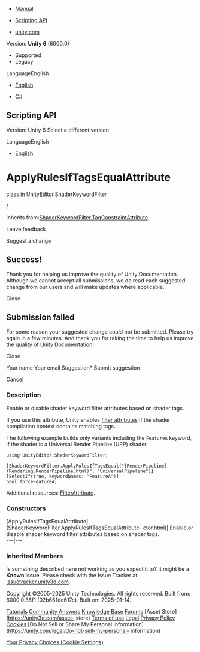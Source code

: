 [ ]()

  * [Manual](../Manual/index.html)
  * [Scripting API](../ScriptReference/index.html)

  * [unity.com](https://unity.com/)

Version: **Unity 6** (6000.0)

  * Supported
  * Legacy

LanguageEnglish

  * [English]()

  * C#

[ ](https://docs.unity3d.com)

## Scripting API

Version: Unity 6 Select a different version

LanguageEnglish

  * [English]()

# ApplyRulesIfTagsEqualAttribute

class in UnityEditor.ShaderKeywordFilter

/

Inherits
from:[ShaderKeywordFilter.TagConstraintAttribute](ShaderKeywordFilter.TagConstraintAttribute.html)

Leave feedback

Suggest a change

## Success!

Thank you for helping us improve the quality of Unity Documentation. Although
we cannot accept all submissions, we do read each suggested change from our
users and will make updates where applicable.

Close

## Submission failed

For some reason your suggested change could not be submitted. Please <a>try
again</a> in a few minutes. And thank you for taking the time to help us
improve the quality of Unity Documentation.

Close

Your name Your email Suggestion* Submit suggestion

Cancel

[ ]()

### Description

Enable or disable shader keyword filter attributes based on shader tags.

If you use this attribute, Unity enables [filter
attributes](ShaderKeywordFilter.FilterAttribute.html) if the shader
compilation context contains matching tags.  
  
The following example builds only variants including the `FeatureA` keyword,
if the shader is a Universal Render Pipeline (URP) shader.

    
    
    using UnityEditor.ShaderKeywordFilter;  
      
    [ShaderKeywordFilter.ApplyRulesIfTagsEqual("[RenderPipeline](Rendering.RenderPipeline.html)", "UniversalPipeline")]
    [SelectIf(true, keywordNames: "FeatureA")]
    bool forceFeatureA;

Additional resources:
[FilterAttribute](ShaderKeywordFilter.FilterAttribute.html).

### Constructors

[ApplyRulesIfTagsEqualAttribute](ShaderKeywordFilter.ApplyRulesIfTagsEqualAttribute-
ctor.html)| Enable or disable shader keyword filter attributes based on shader
tags.  
---|---  
  
### Inherited Members

Is something described here not working as you expect it to? It might be a
**Known Issue**. Please check with the Issue Tracker at
[issuetracker.unity3d.com](https://issuetracker.unity3d.com).

Copyright ©2005-2025 Unity Technologies. All rights reserved. Built from:
6000.0.36f1 (02b661dc617c). Built on: 2025-01-14.

[Tutorials](https://unity3d.com/learn) [Community
Answers](https://answers.unity3d.com) [Knowledge
Base](https://support.unity3d.com/hc/en-us)
[Forums](https://forum.unity3d.com) [Asset Store](https://unity3d.com/asset-
store) [Terms of use](https://docs.unity3d.com/Manual/TermsOfUse.html)
[Legal](https://unity.com/legal) [Privacy
Policy](https://unity.com/legal/privacy-policy)
[Cookies](https://unity.com/legal/cookie-policy) [Do Not Sell or Share My
Personal Information](https://unity.com/legal/do-not-sell-my-personal-
information)

[Your Privacy Choices (Cookie Settings)](javascript:void\(0\);)

